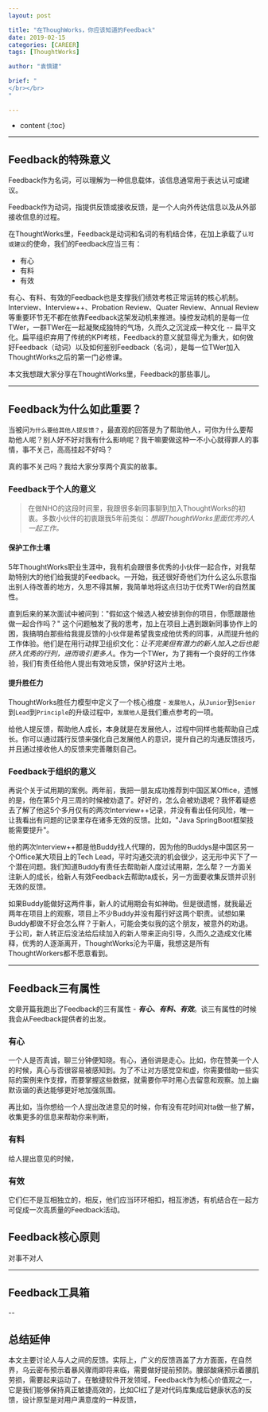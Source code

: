```yaml
---
layout: post

title: "在ThoughWorks，你应该知道的Feedback"
date: 2019-02-15
categories: [CAREER]
tags: [ThoughtWorks]

author: "袁慎建"

brief: "
</br></br>
"

---
```


* content
{:toc}

---

## Feedback的特殊意义
Feedback作为名词，可以理解为一种信息载体，该信息通常用于表达认可或建议。

Feedback作为动词，指提供反馈或接收反馈，是一个人向外传达信息以及从外部接收信息的过程。

在ThoughtWorks里，Feedback是动词和名词的有机结合体，在加上承载了`认可或建议`的使命，我们的Feedback应当三有：
- 有心
- 有料
- 有效

有心、有料、有效的Feedback也是支撑我们绩效考核正常运转的核心机制。Interview、Interview++、Probation Review、Quater Review、Annual Review等重要环节无不都在依靠Feedback这架发动机来推进。操控发动机的是每一位TWer，一群TWer在一起凝聚成独特的气场，久而久之沉淀成一种文化 -- 扁平文化。扁平组织弃用了传统的KPI考核，Feedback的意义就显得尤为重大，如何做好Feedback（动词）以及如何鉴别Feedback（名词），是每一位TWer加入ThoughtWorks之后的第一门必修课。

本文我想跟大家分享在ThoughtWorks里，Feedback的那些事儿。


---

## Feedback为什么如此重要？
当被问`为什么要给其他人提反馈？`，最直观的回答是为了帮助他人，可你为什么要帮助他人呢？别人好不好对我有什么影响呢？我干嘛要做这种一不小心就得罪人的事情，事不关己，高高挂起不好吗？

真的事不关己吗？我给大家分享两个真实的故事。


### Feedback于个人的意义
> 在做NHO的这段时间里，我跟很多新同事聊到加入ThoughtWorks的初衷。多数小伙伴的初衷跟我5年前类似：*想跟ThoughtWorks里面优秀的人一起工作。* 

#### 保护工作土壤
5年ThoughtWorks职业生涯中，我有机会跟很多优秀的小伙伴一起合作，对我帮助特别大的他们给我提的Feedback。一开始，我还很好奇他们为什么这么乐意指出别人待改善的地方，久思不得其解，我简单地将这点归功于优秀TWer的自然属性。

直到后来的某次面试中被问到："假如这个候选人被安排到你的项目，你愿跟跟他做一起合作吗？" 这个问题触发了我的思考，加上在项目上遇到跟新同事协作上的困，我搞明白那些给我提反馈的小伙伴是希望我变成他优秀的同事，从而提升他的工作体验。他们是在用行动捍卫组织文化：*让不完美但有潜力的新人加入之后也能挤入优秀的行列，进而吸引更多人*。作为一个TWer，为了拥有一个良好的工作体验，我们有责任给他人提出有效地反馈，保护好这片土地。


#### 提升胜任力
ThoughtWorks胜任力模型中定义了一个核心维度 - `发展他人`，从`Junior`到`Senior`到`Lead`到`Principle`的升级过程中，`发展他人`是我们重点参考的一项。

给他人提反馈，帮助他人成长，本身就是在发展他人，过程中同样也能帮助自己成长。你可以通过践行反馈来强化自己发展他人的意识，提升自己的沟通反馈技巧，并且通过接收他人的反馈来完善雕刻自己。


### Feedback于组织的意义
再说个关于试用期的案例。两年前，我把一朋友成功推荐到中国区某Office，遗憾的是，他在第5个月三周的时候被劝退了。好好的，怎么会被劝退呢？我怀着疑惑去了解了他这5个多月仅有的两次Interview++记录，并没有看出任何风险，唯一让我看出有问题的记录里存在诸多无效的反馈。比如，"Java SpringBoot框架技能需要提升"。

他的两次Interview++都是他Buddy找人代理的，因为他的Buddys是中国区另一个Office某大项目上的Tech Lead，平时沟通交流的机会很少，这无形中买下了一个潜在问题。我们知道Buddy有责任去帮助新人度过试用期，怎么帮？一方面关注新人的成长，给新人有效Feedback去帮助ta成长，另一方面要收集反馈并识别无效的反馈。

如果Buddy能做好这两件事，新人的试用期会有如神助。但是很遗憾，就我最近两年在项目上的观察，项目上不少Buddy并没有履行好这两个职责。试想如果Buddy都做不好会怎么样？于新人，可能会类似我的这个朋友，被意外的劝退。于公司，新人转正后没法给后续加入的新人带来正向引导，久而久之造成文化稀释，优秀的人逐渐离开，ThoughtWorks沦为平庸，我想这是所有ThoughtWorkers都不愿意看到。


---

## Feedback三有属性

文章开篇我跑出了Feedback的三有属性 - ***有心、有料、有效***。谈三有属性的时候我会从Feedback提供者的出发。

### 有心
一个人是否真诚，聊三分钟便知晓。有心，通俗讲是走心。比如，你在赞美一个人的时候，真心与否很容易被感知到。为了不让对方感觉空和虚，你需要借助一些实际的案例来作支撑，而要掌握这些数据，就需要你平时用心去留意和观察。加上幽默诙谐的表达能够更好地加强氛围。

再比如，当你想给一个人提出改进意见的时候，你有没有花时间对ta做一些了解，收集更多的信息来帮助你来判断，


### 有料
给人提出意见的时候，

### 有效


它们仨不是互相独立的，相反，他们应当环环相扣，相互渗透，有机结合在一起方可促成一次高质量的Feedback活动。

## Feedback核心原则
对事不对人


---

## Feedback工具箱


--

## 总结延伸
本文主要讨论人与人之间的反馈。实际上，广义的反馈涵盖了方方面面，在自然界，乌云密布预示着暴风骤雨即将来临，需要做好提前预防。腰部酸痛预示着腰肌劳损，需要起来运动了。在敏捷软件开发领域，Feedback作为核心价值观之一，它是我们能够保持真正敏捷高效的，比如CI红了是对代码库集成后健康状态的反馈，设计原型是对用户满意度的一种反馈，

























